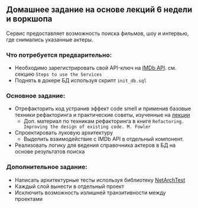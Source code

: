 ## Домашнее задание на основе лекций 6 недели и воркшопа

Сервис предоставляет возможность поиска фильмов, шоу и интервью, где снимались указанные актеры.

### Что потребуется предварительно:
- Необходимо зарегистрировать свой API-ключ на [IMDb API](https://imdb-api.com). см. секцию `Steps to use the Services`
- Поднять в докере БД используя скрипт `init_db.sql`

### Основное задание:
- Отрефакторить код устранив эффект code smell и применив базовые техники рефакторинга и практические советы, изученные на [лекции](https://learning.ozon.ru/319/lp/442-route-256/6131-prodvinutaya-razrabotka-mikroservisov-na-c/video/25198-chistyy-kod-1608)
    - Доп. материал по техникам рефакторинга в книге `Refactoring. Improving the design of existing code. M. Fowler`
- Спроектировать луковую архитектуру
    - Выделить взаимодействие с IMDb API в отдельный компонент.
- Реализовать логику для ведения справочника актеров в БД на основе результатов поиска

### Дополнительное задание: 
- Написать архитектурные тесты используя библиотеку [NetArchTest](https://github.com/BenMorris/NetArchTest)
- Каждый слой вынести в отдельный проект
- Исключить возможность излишней транзитивности между проектами
